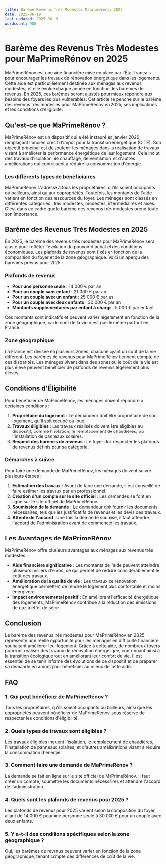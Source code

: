 ```yaml
---
title: Barème Revenus Très Modestes Maprimerenov 2025
date: 2025-06-19
last_updated: 2025-06-19
wordcount: 908
---
```


# Barème des Revenus Très Modestes pour MaPrimeRénov en 2025

MaPrimeRénov est une aide financière mise en place par l'État français pour encourager les travaux de rénovation énergétique dans les logements. Cette aide est particulièrement destinée aux ménages aux revenus modestes, et elle évolue chaque année en fonction des barèmes de revenus. En 2025, ces barèmes seront ajustés pour mieux répondre aux besoins des foyers les plus vulnérables. Cet article se penche sur le barème des revenus très modestes pour MaPrimeRénov en 2025, ses implications et les conditions d'éligibilité.

## Qu'est-ce que MaPrimeRénov ?

MaPrimeRénov est un dispositif qui a été instauré en janvier 2020, remplaçant l'ancien crédit d'impôt pour la transition énergétique (CITE). Son objectif principal est de soutenir les ménages dans la réalisation de travaux visant à améliorer la performance énergétique de leur logement. Cela inclut des travaux d'isolation, de chauffage, de ventilation, et d'autres améliorations qui contribuent à réduire la consommation d'énergie.

### Les différents types de bénéficiaires

MaPrimeRénov s'adresse à tous les propriétaires, qu'ils soient occupants ou bailleurs, ainsi qu'aux copropriétés. Toutefois, les montants de l'aide varient en fonction des ressources du foyer. Les ménages sont classés en différentes catégories : très modestes, modestes, intermédiaires et aisés. C'est dans ce cadre que le barème des revenus très modestes prend toute son importance.

## Barème des Revenus Très Modestes en 2025

En 2025, le barème des revenus très modestes pour MaPrimeRénov sera ajusté pour refléter l'évolution du pouvoir d'achat et des conditions économiques. Les plafonds de revenus sont fixés en fonction de la composition du foyer et de la zone géographique. Voici un aperçu des barèmes prévus pour 2025 :

### Plafonds de revenus

- **Pour une personne seule** : 14 000 € par an
- **Pour un couple sans enfant** : 21 000 € par an
- **Pour un couple avec un enfant** : 25 000 € par an
- **Pour un couple avec deux enfants** : 30 000 € par an
- **Montants supplémentaires par enfant à charge** : 5 000 € par enfant

Ces montants sont indicatifs et peuvent varier légèrement en fonction de la zone géographique, car le coût de la vie n'est pas le même partout en France.

### Zone géographique

La France est divisée en plusieurs zones, chacune ayant un coût de la vie différent. Les barèmes de revenus pour MaPrimeRénov tiennent compte de ces disparités. Les ménages vivant dans des zones où le coût de la vie est plus élevé peuvent bénéficier de plafonds de revenus légèrement plus élevés.

## Conditions d'Éligibilité

Pour bénéficier de MaPrimeRénov, les ménages doivent répondre à certaines conditions :

1. **Propriétaire du logement** : Le demandeur doit être propriétaire de son logement, qu'il soit occupé ou loué.
2. **Travaux éligibles** : Les travaux réalisés doivent être éligibles au dispositif, comme l'isolation, le remplacement de chaudières, ou l'installation de panneaux solaires.
3. **Respect des barèmes de revenus** : Le foyer doit respecter les plafonds de revenus définis pour sa catégorie.

### Démarches à suivre

Pour faire une demande de MaPrimeRénov, les ménages doivent suivre plusieurs étapes :

1. **Estimation des travaux** : Avant de faire une demande, il est conseillé de faire estimer les travaux par un professionnel.
2. **Création d'un compte sur le site officiel** : Les demandes se font en ligne sur le site officiel de MaPrimeRénov.
3. **Soumission de la demande** : Le demandeur doit fournir les documents nécessaires, tels que les justificatifs de revenus et les devis des travaux.
4. **Attente de l'accord** : Une fois la demande soumise, il faut attendre l'accord de l'administration avant de commencer les travaux.

## Les Avantages de MaPrimeRénov

MaPrimeRénov offre plusieurs avantages aux ménages aux revenus très modestes :

- **Aide financière significative** : Les montants de l'aide peuvent atteindre plusieurs milliers d'euros, ce qui permet de réduire considérablement le coût des travaux.
- **Amélioration de la qualité de vie** : Les travaux de rénovation énergétique permettent de rendre le logement plus confortable et moins énergivore.
- **Impact environnemental positif** : En améliorant l'efficacité énergétique des logements, MaPrimeRénov contribue à la réduction des émissions de gaz à effet de serre.

## Conclusion

Le barème des revenus très modestes pour MaPrimeRénov en 2025 représente une réelle opportunité pour les ménages en difficulté financière souhaitant améliorer leur logement. Grâce à cette aide, de nombreux foyers pourront réaliser des travaux de rénovation énergétique, contribuant ainsi à la transition écologique tout en améliorant leur confort de vie. Il est essentiel de se tenir informé des évolutions de ce dispositif et de préparer sa demande en amont pour bénéficier au mieux de cette aide.

## FAQ

### 1. Qui peut bénéficier de MaPrimeRénov ?

Tous les propriétaires, qu'ils soient occupants ou bailleurs, ainsi que les copropriétés peuvent bénéficier de MaPrimeRénov, sous réserve de respecter les conditions d'éligibilité.

### 2. Quels types de travaux sont éligibles ?

Les travaux éligibles incluent l'isolation, le remplacement de chaudières, l'installation de panneaux solaires, et d'autres améliorations visant à réduire la consommation d'énergie.

### 3. Comment faire une demande de MaPrimeRénov ?

La demande se fait en ligne sur le site officiel de MaPrimeRénov. Il faut créer un compte, soumettre les documents nécessaires et attendre l'accord de l'administration.

### 4. Quels sont les plafonds de revenus pour 2025 ?

Les plafonds de revenus pour 2025 varient selon la composition du foyer, allant de 14 000 € pour une personne seule à 30 000 € pour un couple avec deux enfants.

### 5. Y a-t-il des conditions spécifiques selon la zone géographique ?

Oui, les barèmes de revenus peuvent varier en fonction de la zone géographique, tenant compte des différences de coût de la vie.